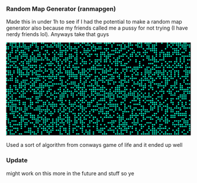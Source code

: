 ### Random Map Generator (ranmapgen)

Made this in under 1h to see if I had the potential to make a random map generator
also because my friends called me a pussy for not trying (I have nerdy friends lol).
Anyways take that guys

![Demo of the project](./data/demo.gif "DEMO of the project")

Used a sort of algorithm from conways game of life and it ended up well

### Update
might work on this more in the future and stuff so ye

